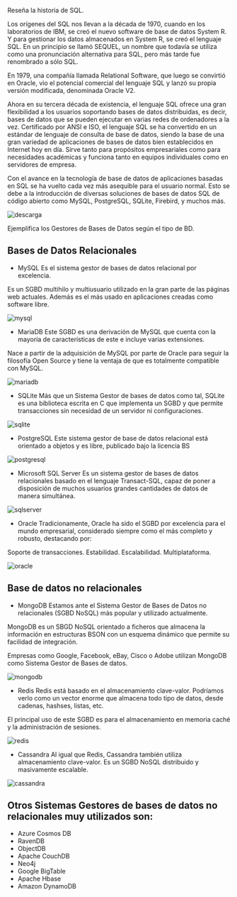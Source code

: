 Reseña la historia de SQL.


Los orígenes del SQL nos llevan a la década de 1970, cuando en los laboratorios de IBM, se creó el nuevo software de base de datos System R. Y para gestionar los datos almacenados en System R, se creó el lenguaje SQL. En un principio se llamó SEQUEL, un nombre que todavía se utiliza como una pronunciación alternativa para SQL, pero más tarde fue renombrado a sólo SQL.

En 1979, una compañía llamada Relational Software, que luego se convirtió en Oracle, vio el potencial comercial del lenguaje SQL y lanzó su propia versión modificada, denominada Oracle V2.

Ahora en su tercera década de existencia, el lenguaje SQL ofrece una gran flexibilidad a los usuarios soportando bases de datos distribuidas, es decir, bases de datos que se pueden ejecutar en varias redes de ordenadores a la vez. Certificado por ANSI e ISO, el lenguaje SQL se ha convertido en un estándar de lenguaje de consulta de base de datos, siendo la base de una gran variedad de aplicaciones de bases de datos bien establecidos en Internet hoy en día. Sirve tanto para propósitos empresariales como para necesidades académicas y funciona tanto en equipos individuales como en servidores de empresa.

Con el avance en la tecnología de base de datos de aplicaciones basadas en SQL se ha vuelto cada vez más asequible para el usuario normal. Esto se debe a la introducción de diversas soluciones de bases de datos SQL de código abierto como MySQL, PostgreSQL, SQLite, Firebird, y muchos más.  


![descarga](https://user-images.githubusercontent.com/101212784/168115276-292d50eb-3fba-4e75-82e8-a5abbef8e409.png)






Ejemplifica los Gestores de Bases de Datos según el tipo de BD.

## Bases de Datos Relacionales

* MySQL
Es el sistema gestor de bases de datos relacional por excelencia.

Es un SGBD multihilo y multiusuario utilizado en la gran parte de las páginas web actuales. Además es el más usado en aplicaciones creadas como software libre.


![mysql](https://user-images.githubusercontent.com/101212784/168112525-31b1678b-b5ea-4a14-838c-f8704085ed3f.jpg)

* MariaDB
Este SGBD es una derivación de MySQL que cuenta con la mayoría de características de este e incluye varias extensiones.

Nace a partir de la adquisición de MySQL por parte de Oracle para seguir la filosofía Open Source y tiene la ventaja de que es totalmente compatible con MySQL.


![mariadb](https://user-images.githubusercontent.com/101212784/168112830-45c55c62-7566-4903-9035-5e7c83bf09a3.jpg)

* SQLite
Más que un Sistema Gestor de bases de datos como tal, SQLite es una biblioteca escrita en C que implementa un SGBD y que permite transacciones sin necesidad de un servidor ni configuraciones.


![sqlite](https://user-images.githubusercontent.com/101212784/168112975-1f0f7d7a-6115-4550-b3e4-3f92fd7de159.jpg)

* PostgreSQL
Este sistema gestor de base de datos relacional está orientado a objetos y es libre, publicado bajo la licencia BS

![postgresql](https://user-images.githubusercontent.com/101212784/168113367-4383d6a1-b458-451b-801b-b9c63833dc44.jpg)

* Microsoft SQL Server
Es un sistema gestor de bases de datos relacionales basado en el lenguaje Transact-SQL, capaz de poner a disposición de muchos usuarios grandes cantidades de datos de manera simultánea.


![sqlserver](https://user-images.githubusercontent.com/101212784/168113574-5155b067-159e-42d7-947a-8dbfb4cb54f0.jpg)



* Oracle
Tradicionamente, Oracle ha sido el SGBD por excelencia para el mundo empresarial, considerado siempre como el más completo y robusto, destacando por:

Soporte de transacciones.
Estabilidad.
Escalabilidad.
Multiplataforma.

![oracle](https://user-images.githubusercontent.com/101212784/168113799-50387807-55e9-4b30-8d6f-27f7c5ea8b9f.jpg)


## Base de datos no relacionales

* MongoDB
Estamos ante el Sistema Gestor de Bases de Datos no relacionales (SGBD NoSQL) más popular y utilizado actualmente.

MongoDB es un SBGD NoSQL orientado a ficheros que almacena la información en estructuras BSON con un esquema dinámico que permite su facilidad de integración.

Empresas como Google, Facebook, eBay, Cisco o Adobe utilizan MongoDB como Sistema Gestor de Bases de datos.

![mongodb](https://user-images.githubusercontent.com/101212784/168114109-23d7649b-c211-4d9e-a9a4-310a90948b7d.jpg)

* Redis
Redis está basado en el almacenamiento clave-valor. Podríamos verlo como un vector enorme que almacena todo tipo de datos, desde cadenas, hashses, listas, etc.

El principal uso de este SGBD es para el almacenamiento en memoria caché y la administración de sesiones.

![redis](https://user-images.githubusercontent.com/101212784/168114237-f3091d2e-5fbc-4ec8-a684-47bfdff43132.jpg)

* Cassandra
Al igual que Redis, Cassandra también utiliza almacenamiento clave-valor. Es un SGBD NoSQL distribuido y masivamente escalable.

![cassandra](https://user-images.githubusercontent.com/101212784/168114447-89eb6d35-2b88-4b9c-9d83-bbc72aaec3b6.jpg)



## Otros Sistemas Gestores de bases de datos no relacionales muy utilizados son:

* Azure Cosmos DB
* RavenDB
* ObjectDB
* Apache CouchDB
* Neo4j
* Google BigTable
* Apache Hbase
* Amazon DynamoDB














